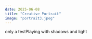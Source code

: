 ```yaml
---
date: 2025-06-08
title: "Creative Portrait"
image: "portrait3.jpeg"
---
```


only a testPlaying with shadows and light
